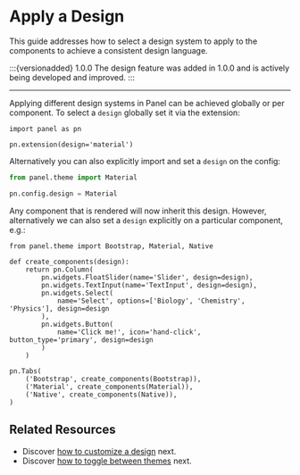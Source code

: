 # Apply a Design

This guide addresses how to select a design system to apply to the components to achieve a consistent design language.

:::{versionadded} 1.0.0
The design feature was added in 1.0.0 and is actively being developed and improved.
:::

---

Applying different design systems in Panel can be achieved globally or per component. To select a `design` globally set it via the extension:

```{pyodide}
import panel as pn

pn.extension(design='material')
```

Alternatively you can also explicitly import and set a `design` on the config:

```python
from panel.theme import Material

pn.config.design = Material
```

Any component that is rendered will now inherit this design. However, alternatively we can also set a `design` explicitly on a particular component, e.g.:

```{pyodide}
from panel.theme import Bootstrap, Material, Native

def create_components(design):
    return pn.Column(
        pn.widgets.FloatSlider(name='Slider', design=design),
        pn.widgets.TextInput(name='TextInput', design=design),
        pn.widgets.Select(
            name='Select', options=['Biology', 'Chemistry', 'Physics'], design=design
        ),
        pn.widgets.Button(
            name='Click me!', icon='hand-click', button_type='primary', design=design
        )
    )

pn.Tabs(
    ('Bootstrap', create_components(Bootstrap)),
    ('Material', create_components(Material)),
    ('Native', create_components(Native)),
)
```

## Related Resources

- Discover [how to customize a design](design_variables) next.
- Discover [how to toggle between themes](themes) next.

